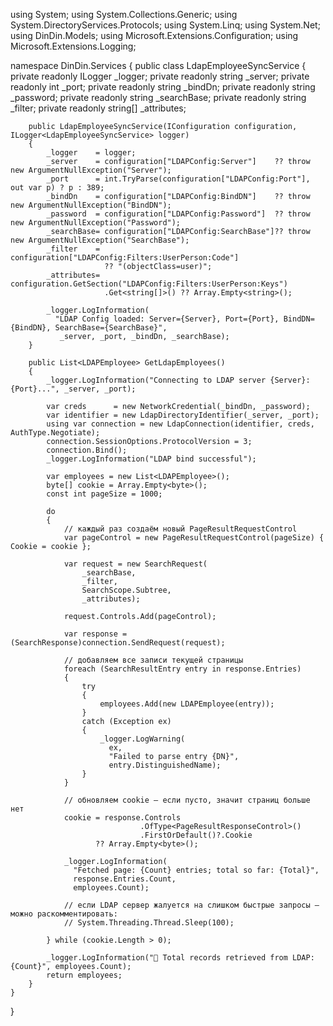 using System;
using System.Collections.Generic;
using System.DirectoryServices.Protocols;
using System.Linq;
using System.Net;
using DinDin.Models;
using Microsoft.Extensions.Configuration;
using Microsoft.Extensions.Logging;

namespace DinDin.Services
{
    public class LdapEmployeeSyncService
    {
        private readonly ILogger<LdapEmployeeSyncService> _logger;
        private readonly string _server;
        private readonly int    _port;
        private readonly string _bindDn;
        private readonly string _password;
        private readonly string _searchBase;
        private readonly string _filter;
        private readonly string[] _attributes;

        public LdapEmployeeSyncService(IConfiguration configuration, ILogger<LdapEmployeeSyncService> logger)
        {
            _logger    = logger;
            _server    = configuration["LDAPConfig:Server"]    ?? throw new ArgumentNullException("Server");
            _port      = int.TryParse(configuration["LDAPConfig:Port"], out var p) ? p : 389;
            _bindDn    = configuration["LDAPConfig:BindDN"]    ?? throw new ArgumentNullException("BindDN");
            _password  = configuration["LDAPConfig:Password"]  ?? throw new ArgumentNullException("Password");
            _searchBase= configuration["LDAPConfig:SearchBase"]?? throw new ArgumentNullException("SearchBase");
            _filter    = configuration["LDAPConfig:Filters:UserPerson:Code"]
                         ?? "(objectClass=user)";
            _attributes= configuration.GetSection("LDAPConfig:Filters:UserPerson:Keys")
                         .Get<string[]>() ?? Array.Empty<string>();

            _logger.LogInformation(
              "LDAP Config loaded: Server={Server}, Port={Port}, BindDN={BindDN}, SearchBase={SearchBase}",
               _server, _port, _bindDn, _searchBase);
        }

        public List<LDAPEmployee> GetLdapEmployees()
        {
            _logger.LogInformation("Connecting to LDAP server {Server}:{Port}...", _server, _port);

            var creds      = new NetworkCredential(_bindDn, _password);
            var identifier = new LdapDirectoryIdentifier(_server, _port);
            using var connection = new LdapConnection(identifier, creds, AuthType.Negotiate);
            connection.SessionOptions.ProtocolVersion = 3;
            connection.Bind();
            _logger.LogInformation("LDAP bind successful");

            var employees = new List<LDAPEmployee>();
            byte[] cookie = Array.Empty<byte>();
            const int pageSize = 1000;

            do
            {
                // каждый раз создаём новый PageResultRequestControl
                var pageControl = new PageResultRequestControl(pageSize) { Cookie = cookie };

                var request = new SearchRequest(
                    _searchBase,
                    _filter,
                    SearchScope.Subtree,
                    _attributes);

                request.Controls.Add(pageControl);

                var response = (SearchResponse)connection.SendRequest(request);

                // добавляем все записи текущей страницы
                foreach (SearchResultEntry entry in response.Entries)
                {
                    try
                    {
                        employees.Add(new LDAPEmployee(entry));
                    }
                    catch (Exception ex)
                    {
                        _logger.LogWarning(
                          ex,
                          "Failed to parse entry {DN}",
                          entry.DistinguishedName);
                    }
                }

                // обновляем cookie — если пусто, значит страниц больше нет
                cookie = response.Controls
                                 .OfType<PageResultResponseControl>()
                                 .FirstOrDefault()?.Cookie
                       ?? Array.Empty<byte>();

                _logger.LogInformation(
                  "Fetched page: {Count} entries; total so far: {Total}",
                  response.Entries.Count,
                  employees.Count);

                // если LDAP сервер жалуется на слишком быстрые запросы — можно раскомментировать:
                // System.Threading.Thread.Sleep(100);

            } while (cookie.Length > 0);

            _logger.LogInformation("🎯 Total records retrieved from LDAP: {Count}", employees.Count);
            return employees;
        }
    }
}
